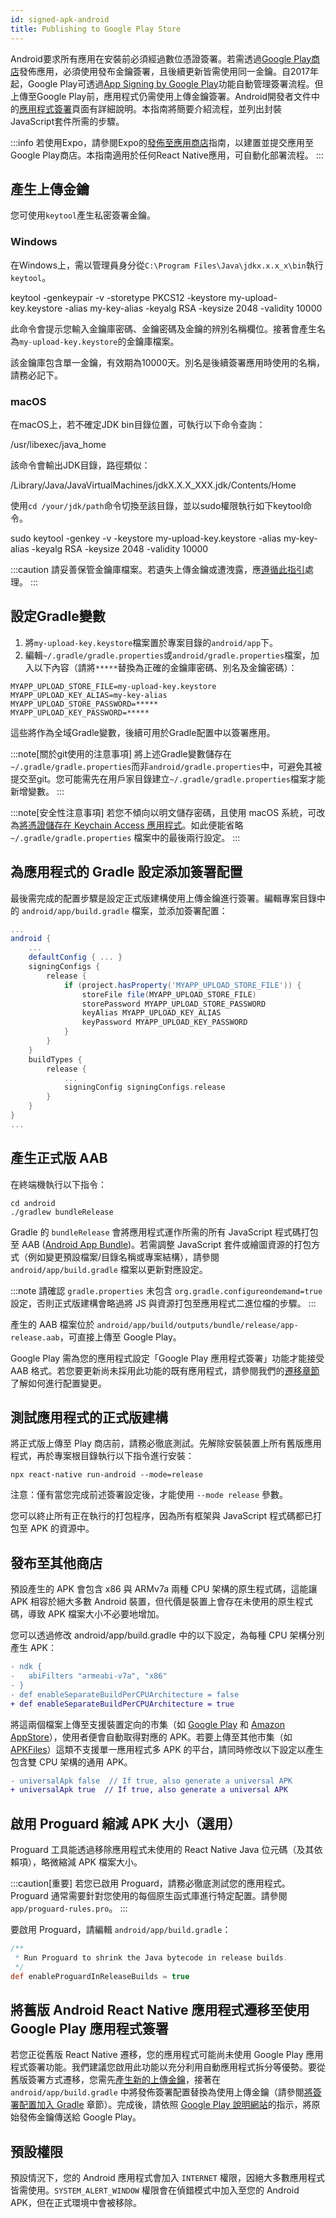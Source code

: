```yaml
---
id: signed-apk-android
title: Publishing to Google Play Store
---
```


Android要求所有應用在安裝前必須經過數位憑證簽署。若需透過[Google Play商店](https://play.google.com/store)發佈應用，必須使用發布金鑰簽署，且後續更新皆需使用同一金鑰。自2017年起，Google Play可透過[App Signing by Google Play](https://developer.android.com/studio/publish/app-signing#app-signing-google-play)功能自動管理簽署流程。但上傳至Google Play前，應用程式仍需使用上傳金鑰簽署。Android開發者文件中的[應用程式簽署](https://developer.android.com/tools/publishing/app-signing.html)頁面有詳細說明。本指南將簡要介紹流程，並列出封裝JavaScript套件所需的步驟。

:::info
若使用Expo，請參閱Expo的[發佈至應用商店](https://docs.expo.dev/distribution/app-stores/)指南，以建置並提交應用至Google Play商店。本指南適用於任何React Native應用，可自動化部署流程。
:::

## 產生上傳金鑰

您可使用`keytool`產生私密簽署金鑰。

### Windows

在Windows上，需以管理員身分從`C:\Program Files\Java\jdkx.x.x_x\bin`執行`keytool`。

keytool -genkeypair -v -storetype PKCS12 -keystore my-upload-key.keystore -alias my-key-alias -keyalg RSA -keysize 2048 -validity 10000

此命令會提示您輸入金鑰庫密碼、金鑰密碼及金鑰的辨別名稱欄位。接著會產生名為`my-upload-key.keystore`的金鑰庫檔案。

該金鑰庫包含單一金鑰，有效期為10000天。別名是後續簽署應用時使用的名稱，請務必記下。

### macOS

在macOS上，若不確定JDK bin目錄位置，可執行以下命令查詢：

/usr/libexec/java_home

該命令會輸出JDK目錄，路徑類似：

/Library/Java/JavaVirtualMachines/jdkX.X.X_XXX.jdk/Contents/Home

使用`cd /your/jdk/path`命令切換至該目錄，並以sudo權限執行如下keytool命令。

sudo keytool -genkey -v -keystore my-upload-key.keystore -alias my-key-alias -keyalg RSA -keysize 2048 -validity 10000

:::caution
請妥善保管金鑰庫檔案。若遺失上傳金鑰或遭洩露，應[遵循此指引](https://support.google.com/googleplay/android-developer/answer/7384423#reset)處理。
:::

## 設定Gradle變數

1. 將`my-upload-key.keystore`檔案置於專案目錄的`android/app`下。
2. 編輯`~/.gradle/gradle.properties`或`android/gradle.properties`檔案，加入以下內容（請將`*****`替換為正確的金鑰庫密碼、別名及金鑰密碼）：

```
MYAPP_UPLOAD_STORE_FILE=my-upload-key.keystore
MYAPP_UPLOAD_KEY_ALIAS=my-key-alias
MYAPP_UPLOAD_STORE_PASSWORD=*****
MYAPP_UPLOAD_KEY_PASSWORD=*****
```

這些將作為全域Gradle變數，後續可用於Gradle配置中以簽署應用。

:::note[關於git使用的注意事項]
將上述Gradle變數儲存在`~/.gradle/gradle.properties`而非`android/gradle.properties`中，可避免其被提交至git。您可能需先在用戶家目錄建立`~/.gradle/gradle.properties`檔案才能新增變數。
:::

:::note[安全性注意事項]
若您不傾向以明文儲存密碼，且使用 macOS 系統，可改為[將憑證儲存在 Keychain Access 應用程式](https://pilloxa.gitlab.io/posts/safer-passwords-in-gradle/)。如此便能省略 `~/.gradle/gradle.properties` 檔案中的最後兩行設定。
:::

## 為應用程式的 Gradle 設定添加簽署配置

最後需完成的配置步驟是設定正式版建構使用上傳金鑰進行簽署。編輯專案目錄中的 `android/app/build.gradle` 檔案，並添加簽署配置：

```groovy
...
android {
    ...
    defaultConfig { ... }
    signingConfigs {
        release {
            if (project.hasProperty('MYAPP_UPLOAD_STORE_FILE')) {
                storeFile file(MYAPP_UPLOAD_STORE_FILE)
                storePassword MYAPP_UPLOAD_STORE_PASSWORD
                keyAlias MYAPP_UPLOAD_KEY_ALIAS
                keyPassword MYAPP_UPLOAD_KEY_PASSWORD
            }
        }
    }
    buildTypes {
        release {
            ...
            signingConfig signingConfigs.release
        }
    }
}
...
```

## 產生正式版 AAB

在終端機執行以下指令：

```shell
cd android
./gradlew bundleRelease
```

Gradle 的 `bundleRelease` 會將應用程式運作所需的所有 JavaScript 程式碼打包至 AAB ([Android App Bundle](https://developer.android.com/guide/app-bundle))。若需調整 JavaScript 套件或繪圖資源的打包方式（例如變更預設檔案/目錄名稱或專案結構），請參閱 `android/app/build.gradle` 檔案以更新對應設定。

:::note
請確認 `gradle.properties` 未包含 `org.gradle.configureondemand=true` 設定，否則正式版建構會略過將 JS 與資源打包至應用程式二進位檔的步驟。
:::

產生的 AAB 檔案位於 `android/app/build/outputs/bundle/release/app-release.aab`，可直接上傳至 Google Play。

Google Play 需為您的應用程式設定「Google Play 應用程式簽署」功能才能接受 AAB 格式。若您要更新尚未採用此功能的既有應用程式，請參閱我們的[遷移章節](#migrating-old-android-react-native-apps-to-use-app-signing-by-google-play)了解如何進行配置變更。

## 測試應用程式的正式版建構

將正式版上傳至 Play 商店前，請務必徹底測試。先解除安裝裝置上所有舊版應用程式，再於專案根目錄執行以下指令進行安裝：

```shell
npx react-native run-android --mode=release
```

注意：僅有當您完成前述簽署設定後，才能使用 `--mode release` 參數。

您可以終止所有正在執行的打包程序，因為所有框架與 JavaScript 程式碼都已打包至 APK 的資源中。

## 發布至其他商店

預設產生的 APK 會包含 x86 與 ARMv7a 兩種 CPU 架構的原生程式碼，這能讓 APK 相容於絕大多數 Android 裝置，但代價是裝置上會存在未使用的原生程式碼，導致 APK 檔案大小不必要地增加。

您可以透過修改 android/app/build.gradle 中的以下設定，為每種 CPU 架構分別產生 APK：

```diff
- ndk {
-   abiFilters "armeabi-v7a", "x86"
- }
- def enableSeparateBuildPerCPUArchitecture = false
+ def enableSeparateBuildPerCPUArchitecture = true
```

將這兩個檔案上傳至支援裝置定向的市集（如 [Google Play](https://developer.android.com/google/play/publishing/multiple-apks.html) 和 [Amazon AppStore](https://developer.amazon.com/docs/app-submission/device-filtering-and-compatibility.html)），使用者便會自動取得對應的 APK。若要上傳至其他市集（如 [APKFiles](https://www.apkfiles.com/)）這類不支援單一應用程式多 APK 的平台，請同時修改以下設定以產生包含雙 CPU 架構的通用 APK。

```diff
- universalApk false  // If true, also generate a universal APK
+ universalApk true  // If true, also generate a universal APK
```

## 啟用 Proguard 縮減 APK 大小（選用）

Proguard 工具能透過移除應用程式未使用的 React Native Java 位元碼（及其依賴項），略微縮減 APK 檔案大小。

:::caution[重要]
若您已啟用 Proguard，請務必徹底測試您的應用程式。Proguard 通常需要針對您使用的每個原生函式庫進行特定配置。請參閱 `app/proguard-rules.pro`。
:::

要啟用 Proguard，請編輯 `android/app/build.gradle`：

```groovy
/**
 * Run Proguard to shrink the Java bytecode in release builds.
 */
def enableProguardInReleaseBuilds = true
```

## 將舊版 Android React Native 應用程式遷移至使用 Google Play 應用程式簽署

若您正從舊版 React Native 遷移，您的應用程式可能尚未使用 Google Play 應用程式簽署功能。我們建議您啟用此功能以充分利用自動應用程式拆分等優勢。要從舊版簽署方式遷移，您需先[產生新的上傳金鑰](#generating-an-upload-key)，接著在 `android/app/build.gradle` 中將發佈簽署配置替換為使用上傳金鑰（請參閱[將簽署配置加入 Gradle](#adding-signing-config-to-your-apps-gradle-config) 章節）。完成後，請依照 [Google Play 說明網站](https://support.google.com/googleplay/android-developer/answer/7384423)的指示，將原始發佈金鑰傳送給 Google Play。

## 預設權限

預設情況下，您的 Android 應用程式會加入 `INTERNET` 權限，因絕大多數應用程式皆需使用。`SYSTEM_ALERT_WINDOW` 權限會在偵錯模式中加入至您的 Android APK，但在正式環境中會被移除。